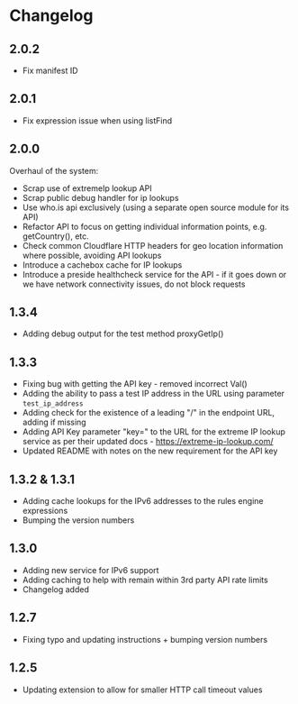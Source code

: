 # Changelog

## 2.0.2

* Fix manifest ID

## 2.0.1

* Fix expression issue when using listFind

## 2.0.0

Overhaul of the system:

* Scrap use of extremeIp lookup API
* Scrap public debug handler for ip lookups
* Use who.is api exclusively (using a separate open source module for its API)
* Refactor API to focus on getting individual information points, e.g. getCountry(), etc.
* Check common Cloudflare HTTP headers for geo location information where possible, avoiding API lookups
* Introduce a cachebox cache for IP lookups
* Introduce a preside healthcheck service for the API - if it goes down or we have network connectivity issues, do not block requests

## 1.3.4
* Adding debug output for the test method proxyGetIp()

## 1.3.3
* Fixing bug with getting the API key - removed incorrect Val()
* Adding the ability to pass a test IP address in the URL using parameter `test_ip_address`
* Adding check for the existence of a leading "/" in the endpoint URL, adding if missing
* Adding API Key parameter "key=" to the URL for the extreme IP lookup service as per their updated docs - https://extreme-ip-lookup.com/
* Updated README with notes on the new requirement for the API key

## 1.3.2 & 1.3.1
* Adding cache lookups for the IPv6 addresses to the rules engine expressions
* Bumping the version numbers

## 1.3.0
* Adding new service for IPv6 support
* Adding caching to help with remain within 3rd party API rate limits
* Changelog added

## 1.2.7
* Fixing typo and updating instructions + bumping version numbers

## 1.2.5
* Updating extension to allow for smaller HTTP call timeout values